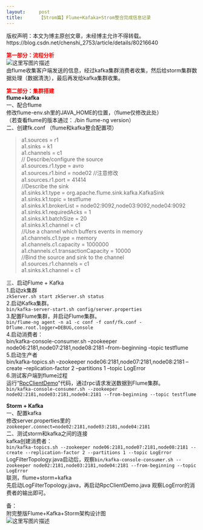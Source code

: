 ```yaml
---
layout:     post
title:      【Strom篇】Flume+Kafaka+Strom整合完成信息记录
---
```

<div id="article_content" class="article_content clearfix csdn-tracking-statistics" data-pid="blog" data-mod="popu_307" data-dsm="post">
								<div class="article-copyright">
					版权声明：本文为博主原创文章，未经博主允许不得转载。					https://blog.csdn.net/chenshi_2753/article/details/80216640				</div>
								            <div id="content_views" class="markdown_views prism-atom-one-dark">
							<!-- flowchart 箭头图标 勿删 -->
							<svg xmlns="http://www.w3.org/2000/svg" style="display: none;"><path stroke-linecap="round" d="M5,0 0,2.5 5,5z" id="raphael-marker-block" style="-webkit-tap-highlight-color: rgba(0, 0, 0, 0);"></path></svg>
							<p><font color="red"><strong>第一部分：流程分析</strong></font>  <br>
<img src="https://img-blog.csdn.net/20180506172251128?watermark/2/text/aHR0cHM6Ly9ibG9nLmNzZG4ubmV0L2NoZW5zaGlfMjc1Mw==/font/5a6L5L2T/fontsize/400/fill/I0JBQkFCMA==/dissolve/70" alt="这里写图片描述" title=""> <br>
由flume收集客户端发送的信息，经过kafka集群消费者收集，然后给storm集群数据处理（数据清洗），最后再发给kafka集群收集。</p>

<p><font color="red"><strong>第二部分：集群搭建</strong></font>  <br>
<strong>flume+kafka</strong> <br>
一、配合flume <br>
修改flume-env.sh里的JAVA_HOME的位置，（flume仅修改此处） <br>
（若查看flume的版本通过：./bin flume-ng version） <br>
二、创建fk.conf （flume和kafka整合配置项） </p>

<blockquote>
  <p>a1.sources = r1 <br>
  a1.sinks = k1 <br>
  a1.channels = c1 <br>
  // Describe/configure the source <br>
  a1.sources.r1.type = avro <br>
  a1.sources.r1.bind = node02 //注意修改  <br>
  a1.sources.r1.port = 41414 <br>
  //Describe the sink <br>
  a1.sinks.k1.type = org.apache.flume.sink.kafka.KafkaSink <br>
  a1.sinks.k1.topic = testflume <br>
  a1.sinks.k1.brokerList = node02:9092,node03:9092,node04:9092 <br>
  a1.sinks.k1.requiredAcks = 1 <br>
  a1.sinks.k1.batchSize = 20 <br>
  a1.sinks.k1.channel = c1 <br>
  //Use a channel which buffers events in memory <br>
  a1.channels.c1.type = memory <br>
  a1.channels.c1.capacity = 1000000 <br>
  a1.channels.c1.transactionCapacity = 10000 <br>
  //Bind the source and sink to the channel <br>
  a1.sources.r1.channels = c1 <br>
  a1.sinks.k1.channel = c1</p>
</blockquote>

<p>三、启动Flume + Kafka <br>
1.启动zk集群 <br>
<code>zkServer.sh start zkServer.sh status</code> <br>
2.启动Kafka集群。 <br>
<code>bin/kafka-server-start.sh config/server.properties</code> <br>
3.配置Flume集群，并启动Flume集群。 <br>
<code>bin/flume-ng agent -n a1 -c conf -f conf/fk.conf -Dflume.root.logger=DEBUG,console</code> <br>
4.启动消费者： <br>
bin/kafka-console-consumer.sh –zookeeper node06:2181,node07:2181,node08:2181 –from-beginning –topic testflume <br>
5.启动生产者 <br>
bin/kafka-topics.sh –zookeeper node06:2181,node07:2181,node08:2181 –create –replication-factor 2 –partitions 1 –topic LogError <br>
6.测试客户端到flume过程 <br>
运行“<a href="http://flume.apache.org/FlumeDeveloperGuide.html" rel="nofollow">RpcClientDemo</a>”代码，通过rpc请求发送数据到Flume集群。 <br>
<code>bin/kafka-console-consumer.sh --zookeeper node02:2181,node03:2181,node04:2181 --from-beginning --topic testflume</code></p>

<p><strong>Storm + Kafka</strong> <br>
一、配置kafka <br>
修改server.properties里的 <br>
<code>zookeeper.connect=node02:2181,node03:2181,node04:2181</code> <br>
二、测试storm和kafka之间的连接 <br>
kafka创建消费者： <br>
<code>bin/kafka-topics.sh --zookeeper node06:2181,node07:2181,node08:2181 --create --replication-factor 2 --partitions 1 --topic LogError</code> <br>
LogFilterTopology.java启动后，观察<code>bin/kafka-console-consumer.sh --zookeeper node02:2181,node03:2181,node04:2181 --from-beginning --topic LogError</code> <br>
联测，flume+storm+kafka <br>
先启动LogFilterTopology.java，再启动RpcClientDemo.java 观察LogError的消费者的输出即可。</p>

<p>备： <br>
附完整版Flume+Kafka+Storm架构设计图 <br>
<img src="https://img-blog.csdn.net/20180506180127610?watermark/2/text/aHR0cHM6Ly9ibG9nLmNzZG4ubmV0L2NoZW5zaGlfMjc1Mw==/font/5a6L5L2T/fontsize/400/fill/I0JBQkFCMA==/dissolve/70" alt="这里写图片描述" title=""></p>            </div>
						<link href="https://csdnimg.cn/release/phoenix/mdeditor/markdown_views-9e5741c4b9.css" rel="stylesheet">
                </div>